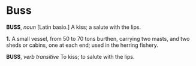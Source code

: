 # Buss

**BUSS**, _noun_ \[Latin basio.\] A kiss; a salute with the lips.

**1.** A small vessel, from 50 to 70 tons burthen, carrying two masts, and two sheds or cabins, one at each end; used in the herring fishery.

**BUSS**, _verb transitive_ To kiss; to salute with the lips.